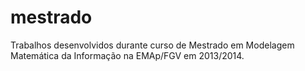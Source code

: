 mestrado
========

Trabalhos desenvolvidos durante curso de Mestrado em Modelagem Matemática da Informação na EMAp/FGV em 2013/2014.
